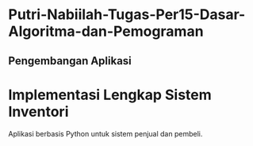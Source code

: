 # Putri-Nabiilah-Tugas-Per15-Dasar-Algoritma-dan-Pemograman
## Pengembangan Aplikasi
# Implementasi Lengkap Sistem Inventori
Aplikasi berbasis Python untuk sistem penjual dan pembeli.
